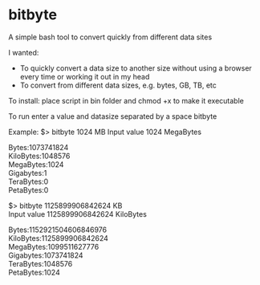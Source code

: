 # bitbyte
A simple bash tool to convert quickly from different data sites

I wanted:
- To quickly convert a data size to another size without using a browser every time or working it out in my head
- To convert from different data sizes, e.g. bytes, GB, TB, etc 

To install: place script in bin folder and chmod +x to make it executable

To run enter a value and datasize separated by a space
bitbyte <value> <datasize>


Example:
  $> bitbyte 1024 MB
  Input  value 1024 MegaBytes
  
  Bytes:1073741824  
  KiloBytes:1048576  
  MegaBytes:1024  
  Gigabytes:1  
  TeraBytes:0  
  PetaBytes:0  
  
  $> bitbyte 1125899906842624 KB  
  Input  value 1125899906842624 KiloBytes  
  
  Bytes:1152921504606846976  
  KiloBytes:1125899906842624  
  MegaBytes:1099511627776  
  Gigabytes:1073741824  
  TeraBytes:1048576  
  PetaBytes:1024  
 

